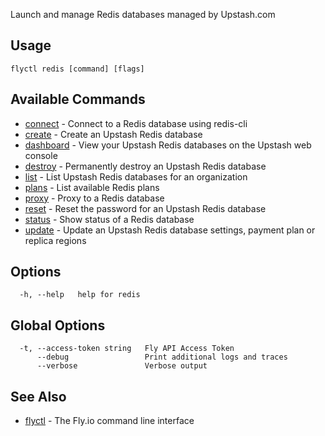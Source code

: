 Launch and manage Redis databases managed by Upstash.com

## Usage
~~~
flyctl redis [command] [flags]
~~~

## Available Commands
* [connect](/docs/flyctl/redis-connect/)	 - Connect to a Redis database using redis-cli
* [create](/docs/flyctl/redis-create/)	 - Create an Upstash Redis database
* [dashboard](/docs/flyctl/redis-dashboard/)	 - View your Upstash Redis databases on the Upstash web console
* [destroy](/docs/flyctl/redis-destroy/)	 - Permanently destroy an Upstash Redis database
* [list](/docs/flyctl/redis-list/)	 - List Upstash Redis databases for an organization
* [plans](/docs/flyctl/redis-plans/)	 - List available Redis plans
* [proxy](/docs/flyctl/redis-proxy/)	 - Proxy to a Redis database
* [reset](/docs/flyctl/redis-reset/)	 - Reset the password for an Upstash Redis database
* [status](/docs/flyctl/redis-status/)	 - Show status of a Redis database
* [update](/docs/flyctl/redis-update/)	 - Update an Upstash Redis database settings, payment plan or replica regions

## Options

~~~
  -h, --help   help for redis
~~~

## Global Options

~~~
  -t, --access-token string   Fly API Access Token
      --debug                 Print additional logs and traces
      --verbose               Verbose output
~~~

## See Also

* [flyctl](/docs/flyctl/help/)	 - The Fly.io command line interface

